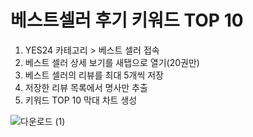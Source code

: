 # 베스트셀러 후기 키워드 TOP 10
1. YES24 카테고리 > 베스트 셀러 접속
2. 베스트 셀러 상세 보기를 새탭으로 열기(20권만)
3. 베스트 셀러의 리뷰를 최대 5개씩 저장
4. 저장한 리뷰 목록에서 명사만 추출
5. 키워드 TOP 10 막대 차트 생성

![다운로드 (1)](https://github.com/user-attachments/assets/3cd7e286-4275-453d-9d73-0feffa399a6e)
